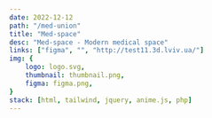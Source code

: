 ```yaml
---
date: 2022-12-12
path: "/med-union"
title: "Med-space"
desc: "Med-space - Modern medical space"
links: ["figma", "", "http://test11.3d.lviv.ua/"]
img: {
	logo: logo.svg,
	thumbnail: thumbnail.png,
	figma: figma.png,
}
stack: [html, tailwind, jquery, anime.js, php]
---
```

